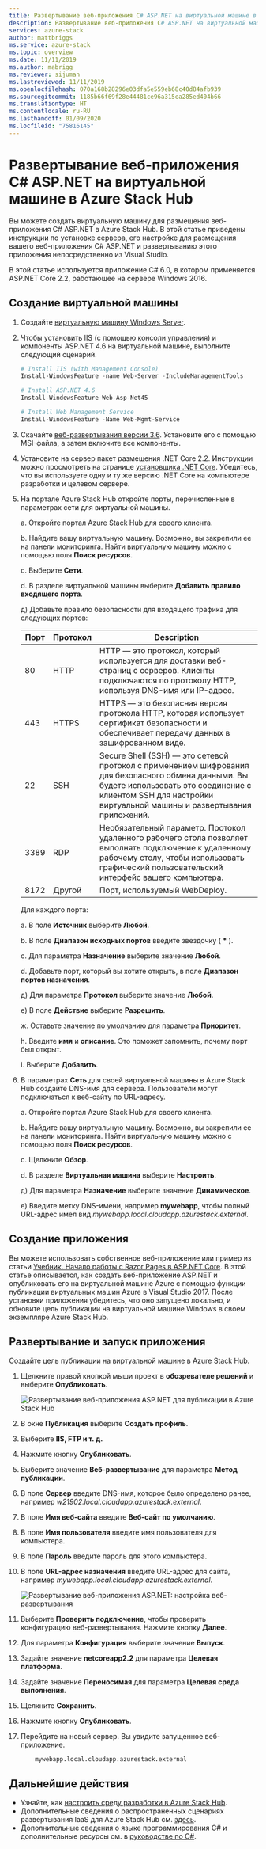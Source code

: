 ```yaml
---
title: Развертывание веб-приложения C# ASP.NET на виртуальной машине в Azure Stack Hub | Документация Майкрософт
description: Развертывание веб-приложения C# ASP.NET на виртуальной машине в Azure Stack Hub.
services: azure-stack
author: mattbriggs
ms.service: azure-stack
ms.topic: overview
ms.date: 11/11/2019
ms.author: mabrigg
ms.reviewer: sijuman
ms.lastreviewed: 11/11/2019
ms.openlocfilehash: 070a168b28296e03dfa5e559eb68c40d84afb939
ms.sourcegitcommit: 1185b66f69f28e44481ce96a315ea285ed404b66
ms.translationtype: HT
ms.contentlocale: ru-RU
ms.lasthandoff: 01/09/2020
ms.locfileid: "75816145"
---
```

# <a name="deploy-a-c-aspnet-web-app-to-a-vm-in-azure-stack-hub"></a>Развертывание веб-приложения C# ASP.NET на виртуальной машине в Azure Stack Hub

Вы можете создать виртуальную машину для размещения веб-приложения C# ASP.NET в Azure Stack Hub. В этой статье приведены инструкции по установке сервера, его настройке для размещения вашего веб-приложения C# ASP.NET и развертыванию этого приложения непосредственно из Visual Studio.

В этой статье используется приложение C# 6.0, в котором применяется ASP.NET Core 2.2, работающее на сервере Windows 2016.

## <a name="create-a-vm"></a>Создание виртуальной машины

1. Создайте [виртуальную машину Windows Server](azure-stack-quick-windows-portal.md).

1. Чтобы установить IIS (с помощью консоли управления) и компоненты ASP.NET 4.6 на виртуальной машине, выполните следующий сценарий.

    ```PowerShell  
    # Install IIS (with Management Console)
    Install-WindowsFeature -name Web-Server -IncludeManagementTools
    
    # Install ASP.NET 4.6
    Install-WindowsFeature Web-Asp-Net45
    
    # Install Web Management Service
    Install-WindowsFeature -Name Web-Mgmt-Service
    ```

1. Скачайте [веб-развертывания версии 3.6](https://www.microsoft.com/download/details.aspx?id=43717). Установите его с помощью MSI-файла, а затем включите все компоненты.

1. Установите на сервер пакет размещения .NET Core 2.2. Инструкции можно просмотреть на странице [установщика .NET Core](https://dotnet.microsoft.com/download/dotnet-core/2.2). Убедитесь, что вы используете одну и ту же версию .NET Core на компьютере разработки и целевом сервере.

1. На портале Azure Stack Hub откройте порты, перечисленные в параметрах сети для виртуальной машины.

    а. Откройте портал Azure Stack Hub для своего клиента.

    b. Найдите вашу виртуальную машину. Возможно, вы закрепили ее на панели мониторинга. Найти виртуальную машину можно с помощью поля **Поиск ресурсов**.

    c. Выберите **Сети**.

    d. В разделе виртуальной машины выберите **Добавить правило входящего порта**.

    д) Добавьте правило безопасности для входящего трафика для следующих портов:

    | Порт | Протокол | Description |
    | --- | --- | --- |
    | 80 | HTTP | HTTP — это протокол, который используется для доставки веб-страниц с серверов. Клиенты подключаются по протоколу HTTP, используя DNS-имя или IP-адрес. |
    | 443 | HTTPS | HTTPS — это безопасная версия протокола HTTP, которая использует сертификат безопасности и обеспечивает передачу данных в зашифрованном виде.  |
    | 22 | SSH | Secure Shell (SSH) — это сетевой протокол с применением шифрования для безопасного обмена данными. Вы будете использовать это соединение с клиентом SSH для настройки виртуальной машины и развертывания приложений. |
    | 3389 | RDP | Необязательный параметр. Протокол удаленного рабочего стола позволяет выполнять подключение к удаленному рабочему столу, чтобы использовать графический пользовательский интерфейс вашего компьютера.   |
    | 8172 | Другой | Порт, используемый WebDeploy. |

    Для каждого порта:

    а. В поле **Источник** выберите **Любой**.

    b. В поле **Диапазон исходных портов** введите звездочку ( **\*** ).

    c. Для параметра **Назначение** выберите значение **Любой**.

    d. Добавьте порт, который вы хотите открыть, в поле **Диапазон портов назначения**.

    д) Для параметра **Протокол** выберите значение **Любой**.

    е) В поле **Действие** выберите **Разрешить**.

    ж. Оставьте значение по умолчанию для параметра **Приоритет**.

    h. Введите **имя** и **описание**. Это поможет запомнить, почему порт был открыт.

    i. Выберите **Добавить**.

1.  В параметрах **Сеть** для своей виртуальной машины в Azure Stack Hub создайте DNS-имя для сервера. Пользователи могут подключаться к веб-сайту по URL-адресу.

    а. Откройте портал Azure Stack Hub для своего клиента.

    b. Найдите вашу виртуальную машину. Возможно, вы закрепили ее на панели мониторинга. Найти виртуальную машину можно с помощью поля **Поиск ресурсов**.

    c. Щелкните **Обзор**.

    d. В разделе **Виртуальная машина** выберите **Настроить**.

    д) Для параметра **Назначение** выберите значение **Динамическое**.

    е) Введите метку DNS-имени, например **mywebapp**, чтобы полный URL-адрес имел вид *mywebapp.local.cloudapp.azurestack.external*.

## <a name="create-an-app"></a>Создание приложения 

Вы можете использовать собственное веб-приложение или пример из статьи [Учебник. Начало работы с Razor Pages в ASP.NET Core](https://docs.microsoft.com/aspnet/core/tutorials/razor-pages/razor-pages-start?view=aspnetcore-2.2&tabs=visual-studio
). В этой статье описывается, как создать веб-приложение ASP.NET и опубликовать его на виртуальной машине Azure с помощью функции публикации виртуальных машин Azure в Visual Studio 2017. После установки приложения убедитесь, что оно запущено локально, и обновите цель публикации на виртуальной машине Windows в своем экземпляре Azure Stack Hub.

## <a name="deploy-and-run-the-app"></a>Развертывание и запуск приложения

Создайте цель публикации на виртуальной машине в Azure Stack Hub.

1. Щелкните правой кнопкой мыши проект в **обозревателе решений** и выберите **Опубликовать**.

    ![Развертывание веб-приложения ASP.NET для публикации в Azure Stack Hub](media/azure-stack-dev-start-howto-vm-dotnet/deploy-app-to-azure-stack.png)

1. В окне **Публикация** выберите **Создать профиль**.
1. Выберите **IIS, FTP и т. д.**
1. Нажмите кнопку **Опубликовать**.
1. Выберите значение **Веб-развертывание** для параметра **Метод публикации**.
1. В поле **Сервер** введите DNS-имя, которое было определено ранее, например *w21902.local.cloudapp.azurestack.external*.
1. В поле **Имя веб-сайта** введите **Веб-сайт по умолчанию**.
1. В поле **Имя пользователя** введите имя пользователя для компьютера.
1. В поле **Пароль** введите пароль для этого компьютера.
1. В поле **URL-адрес назначения** введите URL-адрес для сайта, например *mywebapp.local.cloudapp.azurestack.external*.

    ![Развертывание веб-приложения ASP.NET: настройка веб-развертывания](media/azure-stack-dev-start-howto-vm-dotnet/configure-web-deploy.png)

1. Выберите **Проверить подключение**, чтобы проверить конфигурацию веб-развертывания. Нажмите кнопку **Далее**.
1. Для параметра **Конфигурация** выберите значение **Выпуск**.
1. Задайте значение **netcoreapp2.2** для параметра **Целевая платформа**.
1. Задайте значение **Переносимая** для параметра **Целевая среда выполнения**.
1. Щелкните **Сохранить**.
1. Нажмите кнопку **Опубликовать**.
1. Перейдите на новый сервер. Вы увидите запущенное веб-приложение.

    ```http  
        mywebapp.local.cloudapp.azurestack.external
    ```

## <a name="next-steps"></a>Дальнейшие действия

- Узнайте, как [настроить среду разработки в Azure Stack Hub](azure-stack-dev-start.md).
- Дополнительные сведения о распространенных сценариях развертывания IaaS для Azure Stack Hub см. [здесь](azure-stack-dev-start-deploy-app.md).
- Дополнительные сведения о языке программирования C# и дополнительные ресурсы см. в [руководстве по C#](https://docs.microsoft.com/dotnet/csharp/).
